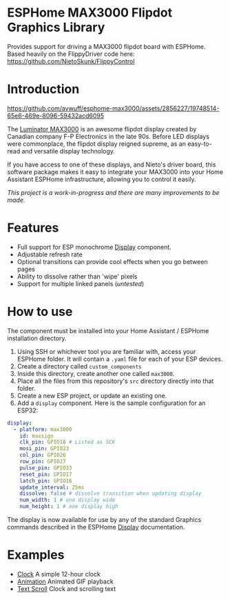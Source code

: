# ESPHome MAX3000 Flipdot Graphics Library

Provides support for driving a MAX3000 flipdot board with ESPHome.
Based heavily on the FlippyDriver code here: https://github.com/NietoSkunk/FlippyControl

# Introduction
https://github.com/avwuff/esphome-max3000/assets/2856227/19748514-65e6-469e-8096-59432acd6095

The [Luminator MAX3000](https://github.com/NietoSkunk/FlippyDriver) is an awesome flipdot display created by Canadian 
company F-P Electronics in the late 90s.  Before LED displays were commonplace, the flipdot display reigned supreme,
as an easy-to-read and versatile display technology.

If you have access to one of these displays, and Nieto's driver board, this software package makes it easy to 
integrate your MAX3000 into your Home Assistant ESPHome infrastructure, allowing you to control it easily.

_This project is a work-in-progress and there are many improvements to be made._

# Features
- Full support for ESP monochrome [Display](https://esphome.io/components/display/index.html) component.
- Adjustable refresh rate
- Optional transitions can provide cool effects when you go between pages
- Ability to dissolve rather than 'wipe' pixels
- Support for multiple linked panels (_untested_)

# How to use
The component must be installed into your Home Assistant / ESPHome installation directory.
1. Using SSH or whichever tool you are familiar with, access your ESPHome folder.
It will contain a `.yaml` file for each of your ESP devices.
2. Create a directory called `custom_components`
3. Inside this directory, create another one called `max3000`.
4. Place all the files from this repository's `src` directory directly into that folder.
5. Create a new ESP project, or update an existing one.
6. Add a `display` component.  Here is the sample configuration for an ESP32:
```yaml
display:
  - platform: max3000
    id: maxsign
    clk_pin: GPIO18 # Listed as SCK
    mosi_pin: GPIO23
    col_pin: GPIO26
    row_pin: GPIO27
    pulse_pin: GPIO33
    reset_pin: GPIO17
    latch_pin: GPIO16
    update_interval: 25ms
    dissolve: false # dissolve transition when updating display
    num_width: 1 # one display wide
    num_height: 1 # one display high
```
The display is now available for use by any of the standard Graphics commands described in the 
ESPHome [Display](https://esphome.io/components/display/index.html) documentation.

# Examples
- [Clock](examples/clock.yaml) A simple 12-hour clock
- [Animation](examples/animated_gif.yaml) Animated GIF playback
- [Text Scroll](examples/scrolling_text.yaml) Clock and scrolling text
